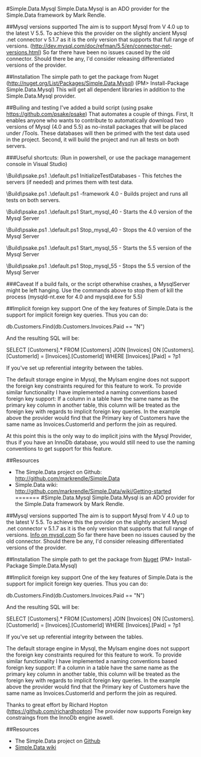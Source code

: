 #Simple.Data.Mysql
Simple.Data.Mysql is an ADO provider for the Simple.Data framework by Mark Rendle.

##Mysql versions supported
The aim is to support Mysql from V 4.0 up to the latest V 5.5.
To achieve this the provider on the slightly ancient Mysql .net connector v 5.1.7 as it is the only version that supports that full range of versions. (http://dev.mysql.com/doc/refman/5.5/en/connector-net-versions.html)
So far there have been no issues caused by the old connector. Should there be any, I'd consider releasing differentiated versions of the provider.

##Installation
The simple path to get the package from Nuget (http://nuget.org/List/Packages/Simple.Data.Mysql) 
(PM> Install-Package Simple.Data.Mysql)
This will get all dependent libraries in addition to the Simple.Data.Mysql provider.

##Builing and testing
I've added a build script (using psake https://github.com/psake/psake) That automates a couple of things.
First, It enables anyone who wants to contribute to automatically download two versions of Mysql (4.0 and 5.5) as no-install packages that will be placed under /Tools. These databases will then be primed with the test data used in the project.
Second, it will build the project and run all tests on both servers.

###Useful shortcuts:
(Run in powershell, or use the package management console in Visual Studio)

\Build\psake.ps1 .\default.ps1 InitializeTestDatabases - This fetches the servers (if needed) and primes them with test data.

\Build\psake.ps1 .\default.ps1 -framework 4.0 - Builds project and runs all tests on both servers.

\Build\psake.ps1 .\default.ps1 Start_mysql_40 - Starts the 4.0 version of the Mysql Server

\Build\psake.ps1 .\default.ps1 Stop_mysql_40 - Stops the 4.0 version of the Mysql Server

\Build\psake.ps1 .\default.ps1 Start_mysql_55 - Starts the 5.5 version of the Mysql Server

\Build\psake.ps1 .\default.ps1 Stop_mysql_55 - Stops the 5.5 version of the Mysql Server

###Caveat
If a build fails, or the script otherwhise crashes, a MysqlServer might be left hanging. Use the commands above to stop them of kill the process (mysqld-nt.exe for 4.0 and mysqld.exe for 5.5)

##Implicit foreign key support
One of the key features of Simple.Data is the support for implicit foreign key queries. 
Thus you can do:

db.Customers.Find(db.Customers.Invoices.Paid == "N")

And the resulting SQL will be:

SELECT [Customers].* FROM [Customers] 
JOIN [Invoices] ON [Customers].[CustomerId] = [Invoices].[CustomerId] 
WHERE [Invoices].[Paid] = ?p1

If you've set up referential integrity between the tables.

The default storage engine in Mysql, the MyIsam engine does not support the foreign key constraints required for this feature to work.
To provide similar functionality I have implemented a naming conventions based foreign key support:
If a column in a table have the same name as the primary key column in another table, this column will be treated as the foreign key with regards to implicit foreign key queries. 
In the example above the provider would find that the Primary key of Customers have the same name as Invoices.CustomerId and perform the join as required.

At this point this is the only way to do implicit joins with the Mysql Provider, thus if you have an InnoDb database, you would still need to use the naming conventions to get support for this feature.

##Resources
* The Simple.Data project on Github: http://github.com/markrendle/Simple.Data
* Simple.Data wiki: http://github.com/markrendle/Simple.Data/wiki/Getting-started
=======
#Simple.Data.Mysql
Simple.Data.Mysql is an ADO provider for the Simple.Data framework by Mark Rendle.

##Mysql versions supported
The aim is to support Mysql from V 4.0 up to the latest V 5.5.
To achieve this the provider on the slightly ancient Mysql .net connector v 5.1.7 as it is the only version that supports that full range of versions. [Info on mysql.com](http://dev.mysql.com/doc/refman/5.5/en/connector-net-versions.html)
So far there have been no issues caused by the old connector. Should there be any, I'd consider releasing differentiated versions of the provider.

##Installation
The simple path to get the package from [Nuget](http://nuget.org/List/Packages/Simple.Data.Mysql) 
(PM> Install-Package Simple.Data.Mysql)

##Implicit foreign key support
One of the key features of Simple.Data is the support for implicit foreign key queries. 
Thus you can do:

db.Customers.Find(db.Customers.Invoices.Paid == "N")

And the resulting SQL will be:

SELECT [Customers].* FROM [Customers] 
JOIN [Invoices] ON [Customers].[CustomerId] = [Invoices].[CustomerId] 
WHERE [Invoices].[Paid] = ?p1

If you've set up referential integrity between the tables.

The default storage engine in Mysql, the MyIsam engine does not support the foreign key constraints required for this feature to work.
To provide similar functionality I have implemented a naming conventions based foreign key support:
If a column in a table have the same name as the primary key column in another table, this column will be treated as the foreign key with regards to implicit foreign key queries. 
In the example above the provider would find that the Primary key of Customers have the same name as Invoices.CustomerId and perform the join as required.

Thanks to great effort by Richard Hopton (https://github.com/richardhopton) The provider now supports Foreign key constraings from the InnoDb engine aswell.

##Resources
* The Simple.Data project on [Github](http://github.com/markrendle/Simple.Data)
* [Simple.Data wiki](http://github.com/markrendle/Simple.Data/wiki/Getting-started)
